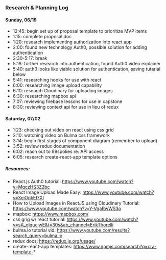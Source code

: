 ### Research & Planning Log
#### Sunday, 06/19
* 12:45: begin set up of proposal template to prioritize MVP items
* 1:15: complete proposal doc
* 1:20: research implementing authorization into react app
* 2:00: found new technology Auth0, possible solution for adding authentication
* 2:30-5:17: break
* 5:18: further research into authentication, found Auth0 video explainer
* 5:40: auth0 looks like viable solution for authentication, saving tutarial below
* 5:41: researching hooks for use with react
* 6:00: researching image upload capability
* 6:10: research Cloudinary for uploading images
* 6:30: researching mapbox api
* 7:07: reviewing firebase lessons for use in capstone
* 8:30: reviewing context api for use in lieu of redux

#### Saturday, 07/02
* 1:23: checking out video on react using css grid
* 2:10: watching video on Bulma css framework
* 3:14: begin first stages of component diagram (remember to upload)
* 3:52: review redux documentation 
* 6:02: reach out to 99spokes re: API access
* 6:05: research create-react-app template options








##### Resources:
* React.js Auth0 tutorial: https://www.youtube.com/watch?v=MqczHS3Z2bc
* React Image Upload Made Easy: https://www.youtube.com/watch?v=XeiOnkEI7XI
* How to Upload Images in ReactJS using Cloudinary Tutorial: https://www.youtube.com/watch?v=Y-VgaRwWS3o
* mapbox: https://www.mapbox.com/
* css grig w/ react tutorial: https://www.youtube.com/watch?v=sA_glquejwE&t=30s&ab_channel=ErikThorelli
* bulma.io tutorial vid: https://www.youtube.com/results?search_query=bulma.io
* redux docs: https://redux.js.org/usage/
* create-react-app templates: https://www.npmjs.com/search?q=cra-template-*
